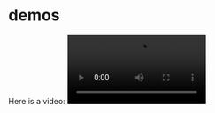 # demos

Here is a video:
<video controls width="250">
  <source src="/mark-management/media/test-app.mp4" type="video/mp4" />
</video>
